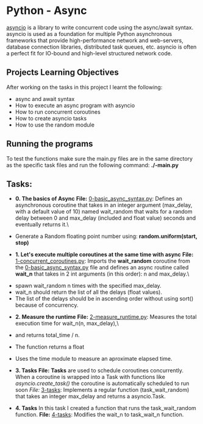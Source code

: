 # Python - Async
[asyncio]('https://docs.python.org/3/library/asyncio.html') is a library to write concurrent code using the async/await syntax.
asyncio is used as a foundation for multiple Python asynchronous frameworks that provide
high-performance network and web-servers, database connection libraries, distributed task queues, etc.
asyncio is often a perfect fit for IO-bound and high-level structured network code.
## Projects Learning Objectives
After working on the tasks in this project I learnt the following:
- async and await syntax
- How to execute an async program with asyncio
- How to run concurrent coroutines
- How to create asyncio tasks
- How to use the random module

## Running the programs
To test the functions make sure the main.py files are in the same directory as the specific task files and run the following command:
**./<num>-main.py**

## Tasks:
* **0. The basics of Async**
**File:**
[0-basic_async_syntax.py](./0-basic_async_syntax.py): Defines an asynchronous coroutine that takes in an integer argument
(max_delay, with a default value of 10) named wait_random that waits for a random delay between 0 and max_delay (included and float value)
seconds and eventually returns it.\
- Generate a Random floating point number using:
**random.uniform(start, stop)**

* **1. Let's execute multiple coroutines at the same time with async**
**File:**
[1-concurrent_coroutines.py](./1-concurrent_coroutines.py): Imports the __wait_random__ coroutine from the [0-basic_async_syntax.py](./0-basic_async_syntax.py) file and defines an async routine called __wait_n__
that takes in 2 int arguments (in this order): n and max_delay.\
- spawn wait_random n times with the specified max_delay.
- wait_n should return the list of all the delays (float values).
- The list of the delays should be in ascending order without using sort() because of concurrency.

* **2. Measure the runtime**
**File:**
[2-measure_runtime.py](./2-measure_runtime.py): Measures the total execution time for wait_n(n, max_delay),\
* and returns total_time / n.
* The function returns a float
* Uses the time module to measure an aproximate elapsed time.

* **3. Tasks**
**File:**
**Tasks** are used to schedule coroutines concurrently.
When a coroutine is wrapped into a Task with functions like _asyncio.create_task()_ the coroutine is automatically scheduled to run soon
*File:*
[3-tasks](./3-tasks): Implements a regular function (task_wait_random) that takes an integer max_delay and returns a asyncio.Task.

* **4. Tasks**
In this task I created a function that runs the task_wait_random function.
**File:**
[4-tasks](./4-tasks): Modifies the wait_n to task_wait_n function.